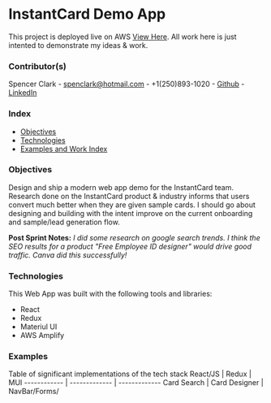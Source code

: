 # InstantCard Demo App

This project is deployed live on AWS [View Here](https://github.com/facebook/create-react-app). All work here is just intented to demonstrate my ideas & work. 

### Contributor(s)

Spencer Clark - spenclark@hotmail.com - +1(250)893-1020 - [Github](https://github.com) - [LinkedIn](https://www.linkedin.com/in/spenclark/?_l=en_US)

### Index
- [Objectives](#Objectives)
- [Technologies](#Technologies)
- [Examples and Work Index](#Examples)

### Objectives
Design and ship a modern web app demo for the InstantCard team. Research done on the InstantCard product & industry informs that users convert much better when they are given sample cards. I should go about designing and building with the intent improve on the current onboarding and sample/lead generation flow.

**Post Sprint Notes:** _I did some research on google search trends. I think the SEO results for a product "Free Employee ID designer" would drive good traffic. Canva did this successfully!_

### Technologies
This Web App was built with the following tools and libraries:
- React 
- Redux 
- Materiul UI 
- AWS Amplify


### Examples
Table of significant implementations of the tech stack
React/JS | Redux | MUI
------------ | ------------- | -------------
Card Search | Card Designer | NavBar/Forms/ 

  